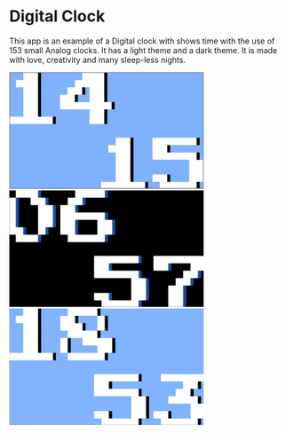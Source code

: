 # Digital Clock

This app is an example of a Digital clock with shows time with the use of 153 small Analog clocks.
It has a light theme and a dark theme.
It is made with love, creativity and many sleep-less nights.

<img src='digital.gif' width='350'>

<img src='digital_dark.png' width='350'>

<img src='digital_light.png' width='350'>
